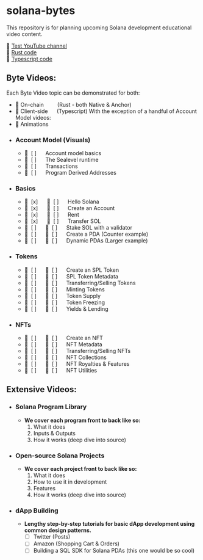 # solana-bytes
This repository is for planning upcoming Solana development educational video content.

:movie_camera: [Test YouTube channel](https://www.youtube.com/channel/UCcP7lAKS6XOL_cczIfEqcHQ)   
:crab: [Rust code](https://github.com/solana-developers/program-examples)   
:space_invader: [Typescript code](https://github.com/solana-developers/web3-examples)   

## Byte Videos:
Each Byte Video topic can be demonstrated for both:
- :crab: On-chain         (Rust - both Native & Anchor)
- :space_invader: Client-side      (Typescript)
With the exception of a handful of Account Model videos:
- :star2: Animations
* ### Account Model (Visuals)
    * :star2:  [ ]      Account model basics
    * :star2:  [ ]      The Sealevel runtime
    * :star2:  [ ]      Transactions
    * :star2:  [ ]      Program Derived Addresses
* ### Basics
    * :crab:  [x]      :space_invader:  [ ]      Hello Solana
    * :crab:  [x]      :space_invader:  [ ]      Create an Account
    * :crab:  [x]      :space_invader:  [ ]      Rent
    * :crab:  [x]      :space_invader:  [ ]      Transfer SOL
    * :crab:  [ ]      :space_invader:  [ ]      Stake SOL with a validator
    * :crab:  [ ]      :space_invader:  [ ]      Create a PDA (Counter example)
    * :crab:  [ ]      :space_invader:  [ ]      Dynamic PDAs (Larger example)
* ### Tokens
    * :crab:  [ ]      :space_invader:  [ ]      Create an SPL Token
    * :crab:  [ ]      :space_invader:  [ ]      SPL Token Metadata
    * :crab:  [ ]      :space_invader:  [ ]      Transferring/Selling Tokens
    * :crab:  [ ]      :space_invader:  [ ]      Minting Tokens
    * :crab:  [ ]      :space_invader:  [ ]      Token Supply
    * :crab:  [ ]      :space_invader:  [ ]      Token Freezing
    * :crab:  [ ]      :space_invader:  [ ]      Yields & Lending
* ### NFTs
    * :crab:  [ ]      :space_invader:  [ ]      Create an NFT
    * :crab:  [ ]      :space_invader:  [ ]      NFT Metadata
    * :crab:  [ ]      :space_invader:  [ ]      Transferring/Selling NFTs
    * :crab:  [ ]      :space_invader:  [ ]      NFT Collections
    * :crab:  [ ]      :space_invader:  [ ]      NFT Royalties & Features
    * :crab:  [ ]      :space_invader:  [ ]      NFT Utilities

## Extensive Videos:
* ### Solana Program Library
    * **We cover each program front to back like so:**
        1. What it does
        2. Inputs & Outputs
        3. How it works (deep dive into source)
* ### Open-source Solana Projects
    * **We cover each project front to back like so:**
        1. What it does
        2. How to use it in development
        2. Features
        3. How it works (deep dive into source)
* ### dApp Building
    * **Lengthy step-by-step tutorials for basic dApp development using common design patterns.**
        * [ ] Twitter (Posts)
        * [ ] Amazon (Shopping Cart & Orders)
        * [ ] Building a SQL SDK for Solana PDAs (this one would be so cool)
